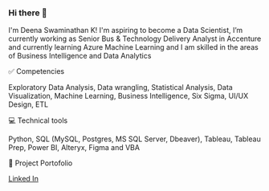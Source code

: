 ### Hi there 👋

<!--
**DeenaSwaminathanKumaravel/DeenaSwaminathanKumaravel** is a ✨ _special_ ✨ repository because its `README.md` (this file) appears on your GitHub profile.

Here are some ideas to get you started:
-->
I'm Deena Swaminathan K! I'm aspiring to become a Data Scientist, I’m currently working as Senior Bus & Technology Delivery Analyst in Accenture and currently learning Azure Machine Learning and I am skilled in the areas of Business Intelligence and Data Analytics


✅ Competencies

Exploratory Data Analysis, Data wrangling, Statistical Analysis, Data Visualization, Machine Learning, Business Intelligence, Six Sigma, UI/UX Design, ETL


💻 Technical tools

Python, SQL (MySQL, Postgres, MS SQL Server, Dbeaver), Tableau, Tableau Prep, Power BI, Alteryx, Figma and VBA


📂 Project Portofolio

[Linked In](https://www.linkedin.com/in/deena-swaminathan-k-0893179a/)
